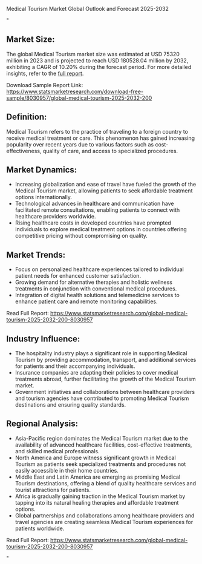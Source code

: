 Medical Tourism Market Global Outlook and Forecast 2025-2032

"<h2>Market Size:</h2>
<p>The global Medical Tourism market size was estimated at USD 75320 million in 2023 and is projected to reach USD 180528.04 million by 2032, exhibiting a CAGR of 10.20% during the forecast period. For more detailed insights, refer to the <a href='https://www.statsmarketresearch.com/global-medical-tourism-2025-2032-200-8030957'>full report</a>.</p>
<p>Download Sample Report Link: <a href='https://www.statsmarketresearch.com/download-free-sample/8030957/global-medical-tourism-2025-2032-200'>https://www.statsmarketresearch.com/download-free-sample/8030957/global-medical-tourism-2025-2032-200</a></p>

<h2>Definition:</h2>
<p>Medical Tourism refers to the practice of traveling to a foreign country to receive medical treatment or care. This phenomenon has gained increasing popularity over recent years due to various factors such as cost-effectiveness, quality of care, and access to specialized procedures.</p>

<h2>Market Dynamics:</h2>
<ul>
  <li>Increasing globalization and ease of travel have fueled the growth of the Medical Tourism market, allowing patients to seek affordable treatment options internationally.</li>
  <li>Technological advances in healthcare and communication have facilitated remote consultations, enabling patients to connect with healthcare providers worldwide.</li>
  <li>Rising healthcare costs in developed countries have prompted individuals to explore medical treatment options in countries offering competitive pricing without compromising on quality.</li>
</ul>

<h2>Market Trends:</h2>
<ul>
  <li>Focus on personalized healthcare experiences tailored to individual patient needs for enhanced customer satisfaction.</li>
  <li>Growing demand for alternative therapies and holistic wellness treatments in conjunction with conventional medical procedures.</li>
  <li>Integration of digital health solutions and telemedicine services to enhance patient care and remote monitoring capabilities.</li>
</ul>
<p>Read Full Report: <a href='https://www.statsmarketresearch.com/global-medical-tourism-2025-2032-200-8030957'>https://www.statsmarketresearch.com/global-medical-tourism-2025-2032-200-8030957</a></p>

<h2>Industry Influence:</h2>
<ul>
  <li>The hospitality industry plays a significant role in supporting Medical Tourism by providing accommodation, transport, and additional services for patients and their accompanying individuals.</li>
  <li>Insurance companies are adapting their policies to cover medical treatments abroad, further facilitating the growth of the Medical Tourism market.</li>
  <li>Government initiatives and collaborations between healthcare providers and tourism agencies have contributed to promoting Medical Tourism destinations and ensuring quality standards.</li>
</ul>

<h2>Regional Analysis:</h2>
<ul>
  <li>Asia-Pacific region dominates the Medical Tourism market due to the availability of advanced healthcare facilities, cost-effective treatments, and skilled medical professionals.</li>
  <li>North America and Europe witness significant growth in Medical Tourism as patients seek specialized treatments and procedures not easily accessible in their home countries.</li>
  <li>Middle East and Latin America are emerging as promising Medical Tourism destinations, offering a blend of quality healthcare services and tourist attractions for patients.</li>
  <li>Africa is gradually gaining traction in the Medical Tourism market by tapping into its natural healing therapies and affordable treatment options.</li>
  <li>Global partnerships and collaborations among healthcare providers and travel agencies are creating seamless Medical Tourism experiences for patients worldwide.</li>
</ul>
<p>Read Full Report: <a href='https://www.statsmarketresearch.com/global-medical-tourism-2025-2032-200-8030957'>https://www.statsmarketresearch.com/global-medical-tourism-2025-2032-200-8030957</a></p>"
